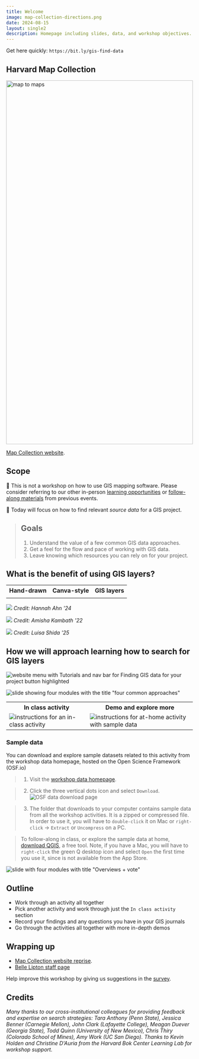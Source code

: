 ```yaml
---
title: Welcome
image: map-collection-directions.png
date: 2024-08-15
layout: single2
description: Homepage including slides, data, and workshop objectives.
---
```


Get here quickly: 
`https://bit.ly/gis-find-data`

## Harvard Map Collection

<img src="map-collection-directions.png" style="width:100%; max-height:70em;" alt="map to maps">

[Map Collection website](https://library.harvard.edu/libraries/harvard-map-collection). 


<div class="alert-success">
<h2>Scope</h2>

<p> 🚨 This is not a workshop on how to use GIS mapping software. Please consider referring to our other in-person <a href="https://libcal.library.harvard.edu/calendar/main?t=d&q=gis&cid=15049&cal=15049&inc=0">learning opportunities</a> or <a href = "https://mapping.share.library.harvard.edu/resources/workshops">follow-along materials</a> from previous events. </p>

<p>🚨 Today will focus on how to find relevant <em>source data</em> for a GIS project. </p>

</div>

> ## Goals
>
> 1. Understand the value of a few common GIS data approaches.
> 2. Get a feel for the flow and pace of working with GIS data.
> 3. Leave knowing which resources you can rely on for your project.

## What is the benefit of using GIS layers?

<table>
  <tr>
    <th>Hand-drawn</th>
    <th>Canva-style</th>
    <th>GIS layers</th>
  </tr>
  <tr>
    <td><img alt="" src="../media/hand-drawn.png"></td>
    <td><img alt="" src="../media/canva.png"></td>
    <td><img alt="" src="../media/GIS.png"></td>
  </tr>
</table>


![](../media/hand-drawn.png)
*Credit: Hannah Ahn '24*


![](../media/canva.png)
*Credit: Amisha Kambath '22*

![](../media/GIS.png)
*Credit: Luisa Shida '25*



## How we will approach learning how to search for GIS layers

![website menu with Tutorials and nav bar for Finding GIS data for your project button highlighted](../media/wayfinding.png)

![slide showing four modules with the title "four common approaches"](../media/materials.png)

<table>
  <tr>
    <th>In class activity</th>
    <th>Demo and explore more</th>
  </tr>
  <tr>
    <td><img alt="instructions for an in-class activity" src="../media/in-class.png"></td>
    <td><img alt="instructions for at-home activity with sample data" src="../media/demo.gif"></td>
  </tr>
</table>


### Sample data
You can download and explore sample datasets related to this activity from the workshop data homepage, hosted on the Open Science Framework (OSF.io)
> 1. Visit the [workshop data homepage](https://osf.io/exnyg). 

> 2. Click the three vertical dots icon and select `Download`.
![OSF data download page](../media/download.png)

> 3. The folder that downloads to your computer contains sample data from all the workshop activities. It is a zipped or compressed file. In order to use it, you will have to `double-click` it on Mac or `right-click` → `Extract` or `Uncompress` on a PC. 

> To follow-along in class, or explore the sample data at home, [download QGIS](https://mapping.share.library.harvard.edu/tutorials/census-data-primer/download-software/), a free tool. Note, if you have a Mac, you will have to `right-click` the green Q desktop icon and select `Open` the first time you use it, since is not available from the App Store.

![slide with four modules with title "Overviews + vote"](../media/vote.png)

## Outline
- Work through an activity all together
- Pick another activity and work through just the `In class activity` section
- Record your findings and any questions you have in your GIS journals
- Go through the activities all together with more in-depth demos


## Wrapping up

- [Map Collection website reprise](https://library.harvard.edu/libraries/harvard-map-collection).
- [Belle Lipton staff page](https://library.harvard.edu/staff/belle-lipton)

Help improve this workshop by giving us suggestions in the [survey](https://harvard.az1.qualtrics.com/jfe/form/SV_7aK1ea31ufbdR4O).

## Credits

*Many thanks to our cross-institutional colleagues for providing feedback and expertise on search strategies: Tara Anthony (Penn State), Jessica Benner (Carnegie Mellon), John Clark (Lafayette College), Meagan Duever (Georgia State), Todd Quinn (University of New Mexico), Chris Thiry (Colorado School of Mines), Amy Work (UC San Diego). Thanks to Kevin Holden and Christine D'Auria from the Harvard Bok Center Learning Lab for workshop support.*
